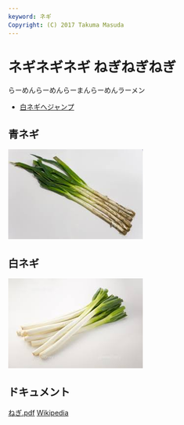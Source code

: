 ```yaml
---
keyword: ネギ
Copyright: (C) 2017 Takuma Masuda
---
```


# ネギネギネギ ねぎねぎねぎ

らーめんらーめんらーまんらーめんラーメン

* [白ネギへジャンプ](#white)

## 青ネギ

![青ネギ](./green_negi.jpg)

## <span id="white">白ネギ</span>

![](white_negi.jpg)

## ドキュメント

[ねぎ.pdf](ねぎ.pdf)
[Wikipedia](https://ja.wikipedia.org/wiki/%E3%83%8D%E3%82%AE)

